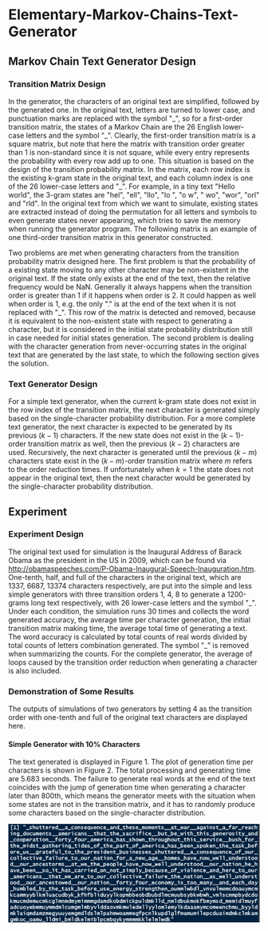 # Elementary-Markov-Chains-Text-Generator

## Markov Chain Text Generator Design
### Transition Matrix Design
In the generator, the characters of an original text are simplified, followed by the generated one. In the original text, letters are turned to lower case, and punctuation marks are replaced with the symbol "\_", so for a first-order transition matrix, the states of a Markov Chain are the 26 English lower-case letters and the symbol "\_". Clearly, the first-order transition matrix is a square matrix, but note that here the matrix with transition order greater than 1 is non-standard since it is not square, while every entry represents the probability with every row add up to one. This situation is based on the design of the transition probability matrix. In the matrix, each row index is the existing k-gram state in the original text, and each column index is one of the 26 lower-case letters and "\_". For example, in a tiny text "Hello world", the 3-gram states are "hel", "ell", "llo", "lo ", "o w", " wo", "wor", "orl" and "rld". In the original text from which we want to simulate, existing states are extracted instead of doing the permutation for all letters and symbols to even generate states never appearing, which tries to save the memory when running the generator program. The following matrix is an example of one third-order transition matrix in this generator constructed.

Two problems are met when generating characters from the transition probability matrix designed here. The first problem is that the probability of a existing state moving to any other character may be non-existent in the original text. If the state only exists at the end of the text, then the relative frequency would be NaN. Generally it always happens when the transition order is greater than 1 if it happens when order is 2. It could happen as well when order is 1, e.g. the only "." is at the end of the text when it is not replaced with "_". This row of the matrix is detected and removed, because it is equivalent to the non-existent state
with respect to generating a character, but it is considered in the initial state probability distribution still in case needed for initial states generation. The second problem is dealing with the character generation from never-occurring states in the original text that are generated by the last state, to which the following section gives the solution.

### Text Generator Design
For a simple text generator, when the current k-gram state does not exist in the row index of the transition matrix, the next character is generated simply based on the single-character probability distribution. For a more complete text generator, the next character is expected to be generated by its previous $(k-1)$ characters. If the new state does not exist in the $(k-1)$-order transition matrix as well, then the previous $(k-2)$ characters are used. Recursively, the next character is generated until the previous $(k-m)$ characters state exist in the $(k-m)$-order transition matrix where $m$ refers to the order reduction times. If unfortunately when $k=1$ the state does not appear in the original text, then the next character would be generated by the single-character probability distribution.

## Experiment
### Experiment Design
The original text used for simulation is the Inaugural Address of Barack Obama as the president in the US in 2009, which can be found via http://obamaspeeches.com/P-Obama-Inaugural-Speech-Inauguration.htm. One-tenth, half, and full of the characters in the original text, which are 1337, 6687, 13374 characters respectively,  are put into the simple and less simple generators with three transition orders $1$, $4$, $8$ to generate a 1200-grams long text respectively, with 26 lower-case letters and the symbol "\_". Under each condition, the simulation runs 30 times and collects the word generated accuracy, the average time per character generation, the initial transition matrix making time, the average total time of generating a text. The word accuracy is calculated by total counts of real words divided by total counts of letters combination generated. The symbol "\_" is removed when summarizing the counts. For the complete generator, the average of loops caused by the transition order reduction when generating a character is also included.
### Demonstration of Some Results
The outputs of simulations of two generators by setting $4$ as the transition order with one-tenth and full of the original text characters are displayed here.
#### Simple Generator with 10\% Characters
The text generated is displayed in Figure 1. The plot of generation time per characters is shown in Figure 2. The total processing and generating time are 5.683 seconds. The failure to generate real words at the end of the text coincides with the jump of generation time when generating a character later than 800th, which means the generator meets with the situation when some states are not in the transition matrix, and it has to randomly produce some characters based on the single-character distribution.

![short_simple_four_text](/Figures/short_simple_four_text.PNG "Figure 1: Text (Simple generator with 10\% characters)")